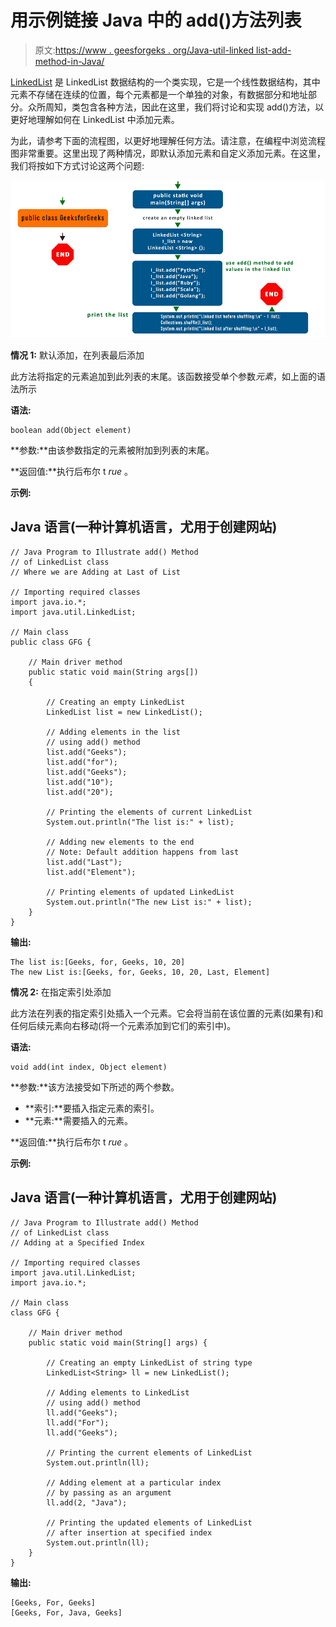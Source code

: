 # 用示例链接 Java 中的 add()方法列表

> 原文:[https://www . geesforgeks . org/Java-util-linked list-add-method-in-Java/](https://www.geeksforgeeks.org/java-util-linkedlist-add-method-in-java/)

[LinkedList](https://www.geeksforgeeks.org/linked-list-in-java/) 是 LinkedList 数据结构的一个类实现，它是一个线性数据结构，其中元素不存储在连续的位置，每个元素都是一个单独的对象，有数据部分和地址部分。众所周知，类包含各种方法，因此在这里，我们将讨论和实现 add()方法，以更好地理解如何在 LinkedList 中添加元素。

为此，请参考下面的流程图，以更好地理解任何方法。请注意，在编程中浏览流程图非常重要。这里出现了两种情况，即默认添加元素和自定义添加元素。在这里，我们将按如下方式讨论这两个问题:

![](img/1c8ead68c7389b8d69539e45efba0f2f.png)

**情况 1:** 默认添加，在列表最后添加

此方法将指定的元素追加到此列表的末尾。该函数接受单个参数*元素*，如上面的语法所示

**语法:**

```
boolean add(Object element)
```

**参数:**由该参数指定的元素被附加到列表的末尾。

**返回值:**执行后布尔 t *rue* 。

**示例:**

## Java 语言(一种计算机语言，尤用于创建网站)

```
// Java Program to Illustrate add() Method
// of LinkedList class
// Where we are Adding at Last of List

// Importing required classes
import java.io.*;
import java.util.LinkedList;

// Main class
public class GFG {

    // Main driver method
    public static void main(String args[])
    {

        // Creating an empty LinkedList
        LinkedList list = new LinkedList();

        // Adding elements in the list
        // using add() method
        list.add("Geeks");
        list.add("for");
        list.add("Geeks");
        list.add("10");
        list.add("20");

        // Printing the elements of current LinkedList
        System.out.println("The list is:" + list);

        // Adding new elements to the end
        // Note: Default addition happens from last
        list.add("Last");
        list.add("Element");

        // Printing elements of updated LinkedList
        System.out.println("The new List is:" + list);
    }
}
```

**输出:**

```
The list is:[Geeks, for, Geeks, 10, 20]
The new List is:[Geeks, for, Geeks, 10, 20, Last, Element]
```

**情况 2:** 在指定索引处添加

此方法在列表的指定索引处插入一个元素。它会将当前在该位置的元素(如果有)和任何后续元素向右移动(将一个元素添加到它们的索引中)。

**语法:**

```
void add(int index, Object element)
```

**参数:**该方法接受如下所述的两个参数。

*   **索引:**要插入指定元素的索引。
*   **元素:**需要插入的元素。

**返回值:**执行后布尔 t *rue* 。

**示例:**

## Java 语言(一种计算机语言，尤用于创建网站)

```
// Java Program to Illustrate add() Method
// of LinkedList class
// Adding at a Specified Index

// Importing required classes 
import java.util.LinkedList;
import java.io.*;

// Main class 
class GFG {

    // Main driver method 
    public static void main(String[] args) {

        // Creating an empty LinkedList of string type
        LinkedList<String> ll = new LinkedList();

        // Adding elements to LinkedList
        // using add() method
        ll.add("Geeks");
        ll.add("For");
        ll.add("Geeks");

        // Printing the current elements of LinkedList
        System.out.println(ll);

        // Adding element at a particular index
        // by passing as an argument
        ll.add(2, "Java");

        // Printing the updated elements of LinkedList
        // after insertion at specified index
        System.out.println(ll);
    }
}
```

**输出:**

```
[Geeks, For, Geeks]
[Geeks, For, Java, Geeks]
```